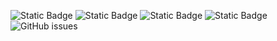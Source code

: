 ![Static Badge](https://img.shields.io/badge/blacklists-60-000000) ![Static Badge](https://img.shields.io/badge/blacklisted-3113338-cc0000) ![Static Badge](https://img.shields.io/badge/whitelisted-2244-00CC00) ![Static Badge](https://img.shields.io/badge/streaming_blacklist-28107-000000) ![GitHub issues](https://img.shields.io/github/issues/fabriziosalmi/blacklists)
